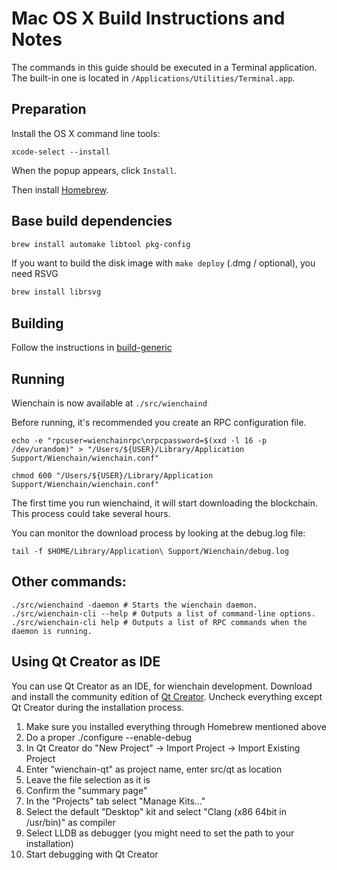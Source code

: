 Mac OS X Build Instructions and Notes
====================================
The commands in this guide should be executed in a Terminal application.
The built-in one is located in `/Applications/Utilities/Terminal.app`.

Preparation
-----------
Install the OS X command line tools:

`xcode-select --install`

When the popup appears, click `Install`.

Then install [Homebrew](https://brew.sh).

Base build dependencies
-----------------------

```bash
brew install automake libtool pkg-config
```

If you want to build the disk image with `make deploy` (.dmg / optional), you need RSVG
```bash
brew install librsvg
```

Building
--------

Follow the instructions in [build-generic](build-generic.md)

Running
-------

Wienchain is now available at `./src/wienchaind`

Before running, it's recommended you create an RPC configuration file.

    echo -e "rpcuser=wienchainrpc\nrpcpassword=$(xxd -l 16 -p /dev/urandom)" > "/Users/${USER}/Library/Application Support/Wienchain/wienchain.conf"

    chmod 600 "/Users/${USER}/Library/Application Support/Wienchain/wienchain.conf"

The first time you run wienchaind, it will start downloading the blockchain. This process could take several hours.

You can monitor the download process by looking at the debug.log file:

    tail -f $HOME/Library/Application\ Support/Wienchain/debug.log

Other commands:
-------

    ./src/wienchaind -daemon # Starts the wienchain daemon.
    ./src/wienchain-cli --help # Outputs a list of command-line options.
    ./src/wienchain-cli help # Outputs a list of RPC commands when the daemon is running.

Using Qt Creator as IDE
------------------------
You can use Qt Creator as an IDE, for wienchain development.
Download and install the community edition of [Qt Creator](https://www.qt.io/download/).
Uncheck everything except Qt Creator during the installation process.

1. Make sure you installed everything through Homebrew mentioned above
2. Do a proper ./configure --enable-debug
3. In Qt Creator do "New Project" -> Import Project -> Import Existing Project
4. Enter "wienchain-qt" as project name, enter src/qt as location
5. Leave the file selection as it is
6. Confirm the "summary page"
7. In the "Projects" tab select "Manage Kits..."
8. Select the default "Desktop" kit and select "Clang (x86 64bit in /usr/bin)" as compiler
9. Select LLDB as debugger (you might need to set the path to your installation)
10. Start debugging with Qt Creator
